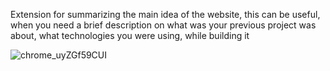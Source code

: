 Extension for summarizing the main idea of the website, this can be useful, when you need a brief description on what was your previous project was about, what technologies you were using, while building it

![chrome_uyZGf59CUI](https://user-images.githubusercontent.com/74004278/235205977-df835216-3090-4604-b072-deb1919d8a59.gif)
